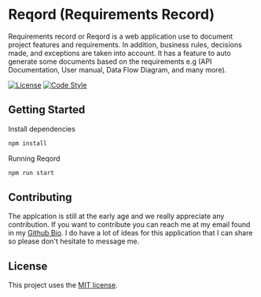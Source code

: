 # Reqord (Requirements Record)

Requirements record or Reqord is a web application use to document project features and requirements. In addition, business rules, decisions made, and exceptions are taken into account. It has a feature to auto generate some documents based on the requirements e.g (API Documentation, User manual, Data Flow Diagram, and many more). 

[![License](https://camo.githubusercontent.com/11ead5f9f63a32c56b6558ec9cbfb25540fd265b6fbab25b51cb6925d2519ddb/68747470733a2f2f696d672e736869656c64732e696f2f6e706d2f6c2f657870726573732e737667)](https://github.com/TarikHuber/react-most-wanted/master/LICENSE) [![Code Style](https://camo.githubusercontent.com/c0486311910977832125780d8ef9ac681614939bd1b9328678007156a4648896/68747470733a2f2f696d672e736869656c64732e696f2f62616467652f636f64655f7374796c652d70726574746965722d6666363962342e7376673f7374796c653d666c61742d737175617265)](https://github.com/prettier/prettier)

## Getting Started

Install dependencies

```sh
npm install
```

Running Reqord

```sh
npm run start
```

## Contributing

The applcation is still at the early age and we really appreciate any contribution. If you want to contribute you can reach me at my email found in my [Github Bio](https://github.com/mbagsik00). I do have a lot of ideas for this application that I can share so please don't hesitate to message me.

## License

 This project uses the [MIT license](https://github.com/mbagsik00/reqord/blob/main/LICENSE).
